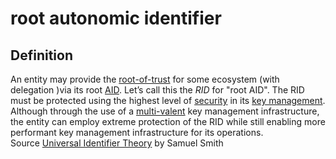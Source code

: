 # root autonomic identifier
## Definition
An entity may provide the [root-of-trust](root-of-trust) for some ecosystem (with delegation )via its root [AID](AID). Let’s call this the _RID_ for "root AID". The RID must be protected using the highest level of [security](security) in its [key management](key-management). Although through the use of a [multi-valent](multi-valent) key management infrastructure, the entity can employ extreme protection of the RID while still enabling more performant key management infrastructure for its operations.  
Source [Universal Identifier Theory](https://github.com/SmithSamuelM/Papers/blob/master/whitepapers/IdentifierTheory_web.pdf) by Samuel Smith




